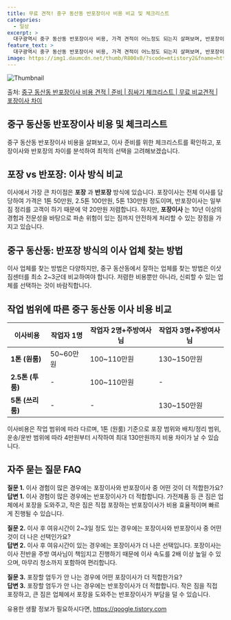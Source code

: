 ```yaml
---
title: 무료 견적! 중구 동산동 반포장이사 비용 비교 및 체크리스트
categories:
  - 일상
excerpt: >
  대구광역시 중구 동산동 반포장이사 비용, 가격 견적이 어느정도 되는지 살펴보며, 반포장이사를 준비함에 있어 짐싸기 준비 체크리스트가 무엇인지 보겠습니다. 마지막으로 포장이사와 차이점을 통해 무료 비교견적으로 어떤 것이 더 합리적인 선택인지 공유 드립니다.중구 동산동 포장이사 견적 샘플 보기 👈 클릭중구 동산동 포장이사 가격 살펴보기 👈 클릭중구 동산동 반포장이사 평균 이사 비용평수중구 동산동 평균 이사 비용원룸 이사9평 이하 (1톤)30만원~투룸/쓰리룸 이사16평 ~ 20평 (2.5톤)80만원~쓰리룸 이사21평 (5톤) ~110만원~우리집 무료 이사견적 받기 👈 클릭포장 vs 반포장: 이사 방식 비교이사에서 가장 큰 차이점은 포장과 반포장 방식에 있습니다. 포장이사는 전체 이사를 담당하며, 가격은 ..
feature_text: >
  대구광역시 중구 동산동 반포장이사 비용, 가격 견적이 어느정도 되는지 살펴보며, 반포장이사를 준비함에 있어 짐싸기 준비 체크리스트가 무엇인지 보겠습니다. 마지막으로 포장이사와 차이점을 통해 무료 비교견적으로 어떤 것이 더 합리적인 선택인지 공유 드립니다.중구 동산동 포장이사 견적 샘플 보기 👈 클릭중구 동산동 포장이사 가격 살펴보기 👈 클릭중구 동산동 반포장이사 평균 이사 비용평수중구 동산동 평균 이사 비용원룸 이사9평 이하 (1톤)30만원~투룸/쓰리룸 이사16평 ~ 20평 (2.5톤)80만원~쓰리룸 이사21평 (5톤) ~110만원~우리집 무료 이사견적 받기 👈 클릭포장 vs 반포장: 이사 방식 비교이사에서 가장 큰 차이점은 포장과 반포장 방식에 있습니다. 포장이사는 전체 이사를 담당하며, 가격은 ..
image: https://img1.daumcdn.net/thumb/R800x0/?scode=mtistory2&fname=https%3A%2F%2Fblog.kakaocdn.net%2Fdn%2FcqJg3m%2FbtsHcLfNqco%2FNBuqG1LADTjpTex9suv64k%2Fimg.webp
---
```


![Thumbnail](https://img1.daumcdn.net/thumb/R800x0/?scode=mtistory2&fname=https%3A%2F%2Fblog.kakaocdn.net%2Fdn%2FcqJg3m%2FbtsHcLfNqco%2FNBuqG1LADTjpTex9suv64k%2Fimg.webp)

<p>출처: <a href="https://qoogle.tistory.com/9634" rel="dofollow">중구 동산동 반포장이사 비용 견적 | 준비 | 짐싸기 체크리스트 | 무료 비교견적 | 포장이사 차이</a> </p>

## 중구 동산동 반포장이사 비용 및 체크리스트

중구 동산동 반포장이사 비용을 살펴보고, 이사 준비를 위한 체크리스트를 확인하고, 포장이사와 반포장의 차이를 분석하여 최적의 선택을
고려해보겠습니다.

## **포장 vs 반포장: 이사 방식 비교**

이사에서 가장 큰 차이점은 **포장** 과 **반포장** 방식에 있습니다. 포장이사는 전체 이사를 담당하여 가격은 1톤 50만원, 2.5톤
100만원, 5톤 130만원 정도이며, 반포장이사는 일부 짐 정리를 고객이 하기 때문에 약 20만원 저렴합니다. 하지만, **포장이사** 는
10년 이상의 경험과 전문성을 바탕으로 파손 위험이 있는 짐까지 안전하게 처리할 수 있는 장점을 가지고 있습니다.

## **중구 동산동: 반포장 방식의 이사 업체 찾는 방법**

이사 업체를 찾는 방법은 다양하지만, 중구 동산동에서 잘하는 업체를 찾는 방법은 이삿짐센터를 최소 2~3군데 비교하여야 합니다. 저렴한
비용뿐만 아니라, 신뢰할 수 있는 업체를 선택하는 것이 바람직합니다.

## **작업 범위에 따른 중구 동산동 이사 비용 비교**

**이사비용** | **작업자 1명** | **작업자 2명+주방여사님** | **작업자 3명+주방여사님**  
---|---|---|---  
**1톤 (원룸)** | 50~60만원 | 100~110만원 | 130~150만원  
**2.5톤 (투룸)** | - | 100~110만원 | -  
**5톤 (쓰리룸)** | - | - | 130~150만원  
  
이사비용은 작업 범위에 따라 다르며, 1톤 (원룸) 기준으로 포장 범위와 배치/정리 범위, 운송/운반 범위에 따라 4만원부터 시작하여 최대
130만원까지 비용 차이가 날 수 있습니다.

## **자주 묻는 질문 FAQ**

**질문 1.** 이사 경험이 많은 경우에는 포장이사와 반포장이사 중 어떤 것이 더 적합한가요?  
**답변 1.** 이사 경험이 많은 경우에는 반포장이사가 더 적합합니다. 가전제품 등 큰 짐은 업체에서 포장을 도와주고, 작은 짐은 직접
포장하는 반포장이사가 비용 효율적이며 빠르게 진행될 수 있습니다.

**질문 2.** 이사 후 여유시간이 2~3일 정도 있는 경우에는 포장이사와 반포장이사 중 어떤 것이 더 나은 선택인가요?  
**답변 2.** 이사 후 여유시간이 있는 경우에는 포장이사가 더 나은 선택입니다. 포장이사는 이사 전반을 주방 여사님이 책임지고 진행하기
때문에 이사 속도를 2배 이상 높일 수 있으며, 마무리 청소까지 포함하여 편리합니다.

**질문 3.** 포장할 엄두가 안 나는 경우에 어떤 포장이사가 더 적합한가요?  
**답변 3.** 포장할 엄두가 안 나는 경우에는 반포장이사가 더 적합합니다. 작은 짐을 직접 포장하고, 큰 짐은 업체에서 포장을 도와주는
반포장이사가 부담을 덜 수 있습니다.

 

유용한 생활 정보가 필요하시다면, <a href="https://qoogle.tistory.com" rel="dofollow">https://qoogle.tistory.com</a>


